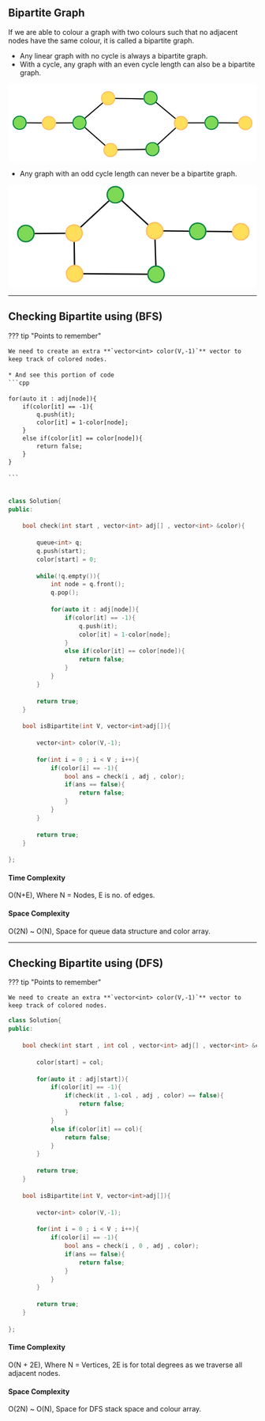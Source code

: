 ## Bipartite Graph

If we are able to colour a graph with two colours such that no adjacent nodes have the same colour, it is called a bipartite graph.


* Any linear graph with no cycle is always a bipartite graph.
* With a cycle, any graph with an even cycle length can also be a bipartite graph.

![loading...](../../../images/dsa/graph/graph16.png)

* Any graph with an odd cycle length can never be a bipartite graph.

![loading...](../../../images/dsa/graph/graph17.png)


---

## Checking Bipartite using (BFS)

??? tip "Points to remember"

    We need to create an extra **`vector<int> color(V,-1)`** vector to keep track of colored nodes.

    * And see this portion of code
    ```cpp
    
    for(auto it : adj[node]){
	    if(color[it] == -1){
	        q.push(it);
	        color[it] = 1-color[node];
	    }
	    else if(color[it] == color[node]){
	        return false;
	    }
	}

    ```

```cpp

class Solution{
public:

    bool check(int start , vector<int> adj[] , vector<int> &color){
    
	    queue<int> q;
	    q.push(start);
	    color[start] = 0;
	    
	    while(!q.empty()){
	        int node = q.front();
	        q.pop();
	        
	        for(auto it : adj[node]){
	            if(color[it] == -1){
	                q.push(it);
	                color[it] = 1-color[node];
	            }
	            else if(color[it] == color[node]){
	                return false;
	            }
	        }
	    }
	    
	    return true;
    }

	bool isBipartite(int V, vector<int>adj[]){
	    
	    vector<int> color(V,-1);
	    
	    for(int i = 0 ; i < V ; i++){
	        if(color[i] == -1){
	            bool ans = check(i , adj , color);
	            if(ans == false){
	                return false;
	            }
	        }
	    }
	    
	    return true;
	}

};

```

#### Time Complexity 

O(N+E), Where N = Nodes, E is no. of edges.

#### Space Complexity

O(2N) ~ O(N), Space for queue data structure and color array.

---

## Checking Bipartite using (DFS)

??? tip "Points to remember"

    We need to create an extra **`vector<int> color(V,-1)`** vector to keep track of colored nodes.


```cpp
class Solution{
public:

    bool check(int start , int col , vector<int> adj[] , vector<int> &color){
    
	    color[start] = col;
	    
	    for(auto it : adj[start]){
	        if(color[it] == -1){
	            if(check(it , 1-col , adj , color) == false){
	                return false;
	            } 
	        }
	        else if(color[it] == col){
	            return false;
	        }
	    }
	    
	    return true;
    }

	bool isBipartite(int V, vector<int>adj[]){
	    
	    vector<int> color(V,-1);
	    
	    for(int i = 0 ; i < V ; i++){
	        if(color[i] == -1){
	            bool ans = check(i , 0 , adj , color);
	            if(ans == false){
	                return false;
	            }
	        }
	    }
	    
	    return true;
	}

};

```

#### Time Complexity 

O(N + 2E), Where N = Vertices, 2E is for total degrees as we traverse all adjacent nodes.

#### Space Complexity

O(2N) ~ O(N), Space for DFS stack space and colour array.
